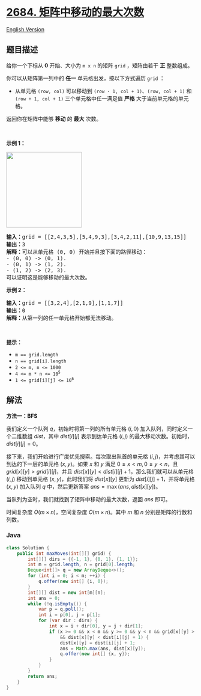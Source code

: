 # [2684. 矩阵中移动的最大次数](https://leetcode.cn/problems/maximum-number-of-moves-in-a-grid)

[English Version](/solution/2600-2699/2684.Maximum%20Number%20of%20Moves%20in%20a%20Grid/README_EN.md)

## 题目描述

<!-- 这里写题目描述 -->

<p>给你一个下标从 <strong>0</strong> 开始、大小为 <code>m x n</code> 的矩阵 <code>grid</code> ，矩阵由若干 <strong>正</strong> 整数组成。</p>

<p>你可以从矩阵第一列中的 <strong>任一</strong> 单元格出发，按以下方式遍历&nbsp;<code>grid</code> ：</p>

<ul>
	<li>从单元格 <code>(row, col)</code> 可以移动到&nbsp;<code>(row - 1, col + 1)</code>、<code>(row, col + 1)</code> 和 <code>(row + 1, col + 1)</code> 三个单元格中任一满足值 <strong>严格</strong> 大于当前单元格的单元格。</li>
</ul>

<p>返回你在矩阵中能够 <strong>移动</strong> 的 <strong>最大</strong> 次数。</p>

<p>&nbsp;</p>

<p><strong>示例 1：</strong></p>
<img alt="" src="https://fastly.jsdelivr.net/gh/doocs/leetcode@main/solution/2600-2699/2684.Maximum%20Number%20of%20Moves%20in%20a%20Grid/images/yetgriddrawio-10.png" style="width: 201px; height: 201px;">
<pre><strong>输入：</strong>grid = [[2,4,3,5],[5,4,9,3],[3,4,2,11],[10,9,13,15]]
<strong>输出：</strong>3
<strong>解释：</strong>可以从单元格 (0, 0) 开始并且按下面的路径移动：
- (0, 0) -&gt; (0, 1).
- (0, 1) -&gt; (1, 2).
- (1, 2) -&gt; (2, 3).
可以证明这是能够移动的最大次数。</pre>

<p><strong>示例 2：</strong></p>

<pre><img alt="" src="https://fastly.jsdelivr.net/gh/doocs/leetcode@main/solution/2600-2699/2684.Maximum%20Number%20of%20Moves%20in%20a%20Grid/images/yetgrid4drawio.png">
<strong>输入：</strong>grid = [[3,2,4],[2,1,9],[1,1,7]]
<strong>输出：</strong>0
<strong>解释：</strong>从第一列的任一单元格开始都无法移动。
</pre>

<p>&nbsp;</p>

<p><strong>提示：</strong></p>

<ul>
	<li><code>m == grid.length</code></li>
	<li><code>n == grid[i].length</code></li>
	<li><code>2 &lt;= m, n &lt;= 1000</code></li>
	<li><code>4 &lt;= m * n &lt;= 10<sup>5</sup></code></li>
	<li><code>1 &lt;= grid[i][j] &lt;= 10<sup>6</sup></code></li>
</ul>

## 解法

**方法一：BFS**

我们定义一个队列 $q$，初始时将第一列的所有单元格 $(i, 0)$ 加入队列，同时定义一个二维数组 $dist$，其中 $dist[i][j]$ 表示到达单元格 $(i, j)$ 的最大移动次数。初始时，$dist[i][j] = 0$。

接下来，我们开始进行广度优先搜索。每次取出队首的单元格 $(i, j)$，并考虑其可以到达的下一层的单元格 $(x, y)$。如果 $x$ 和 $y$ 满足 $0 \leq x < m, 0 \leq y < n$，且 $grid[x][y] \gt grid[i][j]$，并且 $dist[x][y] \lt dist[i][j] + 1$，那么我们就可以从单元格 $(i, j)$ 移动到单元格 $(x, y)$，此时我们将 $dist[x][y]$ 更新为 $dist[i][j] + 1$，并将单元格 $(x, y)$ 加入队列 $q$ 中，然后更新答案 $ans = \max(ans, dist[x][y])$。

当队列为空时，我们就找到了矩阵中移动的最大次数，返回 $ans$ 即可。

时间复杂度 $O(m \times n)$，空间复杂度 $O(m \times n)$。其中 $m$ 和 $n$ 分别是矩阵的行数和列数。

### **Java**

```java
class Solution {
    public int maxMoves(int[][] grid) {
        int[][] dirs = {{-1, 1}, {0, 1}, {1, 1}};
        int m = grid.length, n = grid[0].length;
        Deque<int[]> q = new ArrayDeque<>();
        for (int i = 0; i < m; ++i) {
            q.offer(new int[] {i, 0});
        }
        int[][] dist = new int[m][n];
        int ans = 0;
        while (!q.isEmpty()) {
            var p = q.poll();
            int i = p[0], j = p[1];
            for (var dir : dirs) {
                int x = i + dir[0], y = j + dir[1];
                if (x >= 0 && x < m && y >= 0 && y < n && grid[x][y] > grid[i][j]
                    && dist[x][y] < dist[i][j] + 1) {
                    dist[x][y] = dist[i][j] + 1;
                    ans = Math.max(ans, dist[x][y]);
                    q.offer(new int[] {x, y});
                }
            }
        }
        return ans;
    }
}
```
